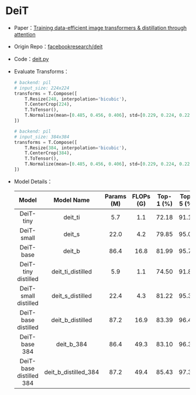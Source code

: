# DeiT
* Paper：[Training data-efficient image transformers & distillation through attention](https://arxiv.org/abs/2012.12877)
* Origin Repo：[facebookresearch/deit](https://github.com/facebookresearch/deit)
* Code：[deit.py](../../../ppim/models/deit.py)
* Evaluate Transforms：

    ```python
    # backend: pil
    # input_size: 224x224
    transforms = T.Compose([
        T.Resize(248, interpolation='bicubic'),
        T.CenterCrop(224),
        T.ToTensor(),
        T.Normalize(mean=[0.485, 0.456, 0.406], std=[0.229, 0.224, 0.225])
    ])

    # backend: pil
    # input_size: 384x384
    transforms = T.Compose([
        T.Resize(384, interpolation='bicubic'),
        T.CenterCrop(384),
        T.ToTensor(),
        T.Normalize(mean=[0.485, 0.456, 0.406], std=[0.229, 0.224, 0.225])
    ])
    ```

* Model Details：

    |         Model           |       Model Name        | Params (M) | FLOPs (G) | Top-1 (%) | Top-5 (%) |          Pretrained Model        |
    |:-----------------------:|:-----------------------:|:----------:|:---------:|:---------:|:---------:|:--------------------------------:|
    | DeiT-tiny               |  deit_ti                |  5.7       |  1.1      | 72.18     |  91.11    | [Download][deit_ti]              |
    | DeiT-small              |  deit_s                 | 22.0       |  4.2      | 79.85     |  95.04    | [Download][deit_s]               |
    | DeiT-base               |  deit_b                 | 86.4       | 16.8      | 81.99     |  95.74    | [Download][deit_b]               |
    | DeiT-tiny distilled     |  deit_ti_distilled      |  5.9       |  1.1      | 74.50     |  91.89    | [Download][deit_ti_distilled]    |
    | DeiT-small distilled    |  deit_s_distilled       | 22.4       |  4.3      | 81.22     |  95.39    | [Download][deit_s_distilled]     |
    | DeiT-base distilled     |  deit_b_distilled       | 87.2       | 16.9      | 83.39     |  96.49    | [Download][deit_b_distilled]     |
    | DeiT-base 384           |  deit_b_384             | 86.4       | 49.3      | 83.10     |  96.37    | [Download][deit_b_384]           |
    | DeiT-base distilled 384 |  deit_b_distilled_384   | 87.2       | 49.4      | 85.43     |  97.33    | [Download][deit_b_distilled_384] |


[deit_ti]:https://bj.bcebos.com/v1/ai-studio-online/1e91e6ab967b4b0f9940891c6f77f98ca612d5a767b8482498c364c11d65b44b?responseContentDisposition=attachment%3B%20filename%3DDeiT_tiny_patch16_224.pdparams
[deit_s]:https://bj.bcebos.com/v1/ai-studio-online/56fb3b56543d495aa36cc244e8f25e3e321747cfcedd48c28830ea3a22f4a82a?responseContentDisposition=attachment%3B%20filename%3DDeiT_small_patch16_224.pdparams
[deit_b]:https://bj.bcebos.com/v1/ai-studio-online/38be4cdffc0240c18e9e4905641e9e8171277f42646947e5b3dbcd68c59a6d81?responseContentDisposition=attachment%3B%20filename%3DDeiT_base_patch16_224.pdparams
[deit_ti_distilled]:https://bj.bcebos.com/v1/ai-studio-online/dd0ff3e26c1e4fd4b56698a43a62febd35bdc8153563435b898cdd9480cd8720?responseContentDisposition=attachment%3B%20filename%3DDeiT_tiny_distilled_patch16_224.pdparams
[deit_s_distilled]:https://bj.bcebos.com/v1/ai-studio-online/5ab1d5f92e1f44d39db09ab2233143f8fd27788c9b4f46bd9f1d5f2cb760933e?responseContentDisposition=attachment%3B%20filename%3DDeiT_small_distilled_patch16_224.pdparams
[deit_b_distilled]:https://bj.bcebos.com/v1/ai-studio-online/24692c628ab64bfc9bb72fc8a5b3d209080b5ad94227472f98d3bb7cb6732e67?responseContentDisposition=attachment%3B%20filename%3DDeiT_base_distilled_patch16_224.pdparams
[deit_b_384]:https://bj.bcebos.com/v1/ai-studio-online/de491e7155e94ac2b13b2a97e432155ed6d502e8a0114e4e90ffd6ce9dce63cc?responseContentDisposition=attachment%3B%20filename%3DDeiT_base_patch16_384.pdparams
[deit_b_distilled_384]:https://bj.bcebos.com/v1/ai-studio-online/0a84b9ea45d0412d9bebae9ea3404e679221c3d0c8e542bf9d6a64f810983b25?responseContentDisposition=attachment%3B%20filename%3DDeiT_base_distilled_patch16_384.pdparams

